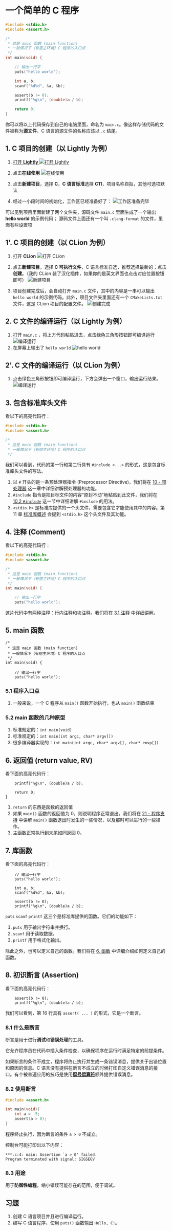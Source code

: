 # 一个简单的 C 程序

```c
#include <stdio.h>
#include <assert.h>

/*
 * 这是 main 函数 (main function)
 * 一般情况下（有宿主环境）C 程序的入口点
 */
int main(void) {

    // 输出一行字
    puts("hello world");

    int a, b;
    scanf("%d%d", &a, &b);

    assert(b != 0);
    printf("%g\n", (double)a / b);

    return 0;
}
```

你可以将以上代码保存到自己的电脑里面，命名为 `main.c`。像这样存储代码的文件被称为**源文件**。C 语言的源文件的名称应该以 `.c` 结尾。

## 1. C 项目的创建（以 Lightly 为例）

1. [打开 **Lightly**
   ![打开 Lightly](/images/语法和标准库/2_一个简单的C程序/001.png)](https://lightly.teamcode.com/)

2. 点击**在线使用**
   ![在线使用](/images/语法和标准库/2_一个简单的C程序/002.png)

3. 点击**新建项目**，选择 **C**，**C 语言标准**选择 **C11**，项目名称自拟，其他可选项默认

4. 经过一小段时间的初始化，工作区已经准备好了：
   ![工作区准备完毕](/images/语法和标准库/2_一个简单的C程序/003.png)

可以见到项目里面新建了两个文件夹，源码文件 `main.c` 里面生成了一个输出 **hello world** 的示例代码；
源码文件上面还有一个叫 `.clang-format` 的文件，里面有些设置项

## 1'. C 项目的创建（以 CLion 为例）

1. 打开 **CLion**
   ![打开 CLion](/images/语法和标准库/2_一个简单的C程序/006.png)

2. 点击**新建项目**，选择 **C 可执行文件**，C 语言标准自选，推荐选择最新的；点击**创建**。（我的 CLion 装了汉化插件，如果你的是英文界面也点击对应位置按钮即可）
   ![新建项目](/images/语法和标准库/2_一个简单的C程序/007.png)
3. 项目创建完成后，会自动打开 `main.c` 文件，其中的内容是一串可以输出 `hello world` 的示例代码。此外，项目文件夹里面还有一个 `CMakeLists.txt` 文件，这是 CLion 项目的配置文件。
   ![创建完成](/images/语法和标准库/2_一个简单的C程序/008.png)

## 2. C 文件的编译运行（以 Lightly 为例）

1. 打开 `main.c` ，将上方代码粘贴进去，点击绿色三角形按钮即可编译运行
   ![编译运行](/images/语法和标准库/2_一个简单的C程序/004.png)
2. 在屏幕上输出了 `hello world`
   ![hello world](/images/语法和标准库/2_一个简单的C程序/005.png)

## 2'. C 文件的编译运行（以 CLion 为例）

1. 点击绿色三角形按钮即可编译运行，下方会弹出一个窗口，输出运行结果。
   ![编译运行](/images/语法和标准库/2_一个简单的C程序/009.png)

## 3. 包含标准库头文件

看以下的高亮代码行：

```c {1-2}
#include <stdio.h>
#include <assert.h>

/*
 * 这是 main 函数 (main function)
 * 一般情况下（有宿主环境）C 程序的入口点
 */
```

我们可以看到，代码的第一行和第二行具有 `#include <...>` 的形式，这是包含标准库头文件的写法。

1. 以 `#` 开头的是一条预处理器指令 (Preprocessor Directive)，我们将在 [10 - 预处理器](10_预处理器.md) 这一章中详细讲解预处理器的功能。
2. `#include` 指令是把目标文件的内容“原封不动”地粘贴到此文件，我们将在 [10.2 `#include`](10_预处理器/10_2_include.md) 这一节中详细讲解 `#include` 的用法。
3. `<stdio.h>` 是标准库提供的一个头文件，需要包含它才能使用其中的内容。第 11 章 [标准库概述](11_标准库概述.md) 会提到 `<stdio.h>` 这个头文件及其功能。

## 4. 注释 (Comment)

看以下的高亮代码行：

```c {4-7,10}
#include <stdio.h>
#include <assert.h>

/*
 * 这是 main 函数 (main function)
 * 一般情况下（有宿主环境）C 程序的入口点
 */
int main(void) {

    // 输出一行字
    puts("hello world");
```

这片代码中有两种注释：行内注释和块注释。我们将在 [3.1 注释](/教程/正文/语法和标准库/3_基本概念/3_1_注释.md) 中详细讲解。

## 5. main 函数

```c:line-numbers=4 {5}
/*
 * 这是 main 函数 (main function)
 * 一般情况下（有宿主环境）C 程序的入口点
 */
int main(void) {

    // 输出一行字
    puts("hello world");
```

### 5.1 程序入口点

1. 一般来说，一个 C 程序从 `main()` 函数开始执行，也从 `main()` 函数结束

### 5.2 main 函数的几种原型

1. 标准规定的：`int main(void)`
2. 标准规定的：`int main(int argc, char* argv[])`
3. 很多编译器实现的：`int main(int argc, char* argv[], char* envp[])`

## 6. 返回值 (return value, RV)

看下面的高亮代码行：

```c:line-numbers=17 {3}
    printf("%g\n", (double)a / b);

    return 0;
}
```

1. `return` 的东西是函数的返回值
2. 如果 `main()` 函数的返回值为 0，则说明程序正常退出。我们将在 [21 - 程序支持](21_程序支持.md) 中讲解 `main()` 函数退出时发生的一些情况，以及那时可以进行的一些操作。
3. 主函数正常执行到末尾如同返回 0。

## 7. 库函数

看下面的高亮代码行：

```c:line-numbers=10 {2,5,8}
    // 输出一行字
    puts("hello world");

    int a, b;
    scanf("%d%d", &a, &b);

    assert(b != 0);
    printf("%g\n", (double)a / b);
```

`puts` `scanf` `printf` 这三个是标准库提供的函数。它们的功能如下：

1. `puts` 用于输出字符串并换行。
2. `scanf` 用于读取数据。
3. `printf` 用于格式化输出。

除此之外，也可以定义自己的函数。我们将在 [6. 函数](6_函数.md) 中详细介绍如何定义自己的函数。

## 8. 初识断言 (Assertion)

看下面的高亮代码行：

```c:line-numbers=16 {1}
    assert(b != 0);
    printf("%g\n", (double)a / b);
```

我们可以看到，第 16 行具有 `assert( ... )` 的形式，它是一个断言。

### 8.1 什么是断言

断言是用于进行**调试**和**错误处理**的工具。

它允许程序员在代码中插入条件检查，以确保程序在运行时满足特定的前提条件。

如果断言的条件不成立，程序将终止执行并生成一条错误消息，提供关于出错位置和原因的信息。C 语言没有提供在断言不成立的时候打印自定义错误消息的接口。有个被普遍应用的技巧是使用[**逗号运算符**](/教程/正文/语法和标准库/4_表达式/4_1_运算符/4_1_7_逗号运算符.md)额外提供错误消息。

### 8.2 使用断言

```c {5}
#include <assert.h>

int main(void){
    int a = -5;
    assert(a > 0);
}
```

程序终止执行，因为断言的条件 `a > 0` 不成立。

控制台可能打印出以下内容：

```ansi
***.c:4: main: Assertion `a > 0' failed.
Program terminated with signal: SIGSEGV
```

### 8.3 用途

用于**防御性编程**，缩小错误可能存在的范围，便于调试。

## 习题

1. 创建 C 语言项目并且进行编译运行。
2. 编写 C 语言程序，使用 `puts()` 函数输出 `Hello, C!`。
